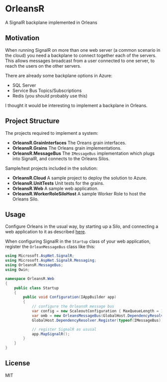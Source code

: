 # OrleansR

A SignalR backplane implemented in Orleans

## Motivation

When running SignalR on more than one web server (a common scenario in the cloud) you need a backplane to connect together each of the servers. This allows messages broadcast from a user connected to one server, to reach the users on the other servers.

There are already some backplane options in Azure:

* SQL Server
* Service Bus Topics/Subscriptions
* Redis (you should probably use this)

I thought it would be interesting to implement a backplane in Orleans.

## Project Structure

The projects required to implement a system:

* __OrleansR.GrainInterfaces__ The Oreans grain interfaces.
* __OrleansR.Grains__ The Orleans grain implementations.
* __OrleansR.MessageBus__ The `IMessageBus` implementation which plugs into SignalR, and connects to the Orleans Silos.

Sample/test projects included in the solution:

* __OrleansR.Cloud__ A sample project to deploy the solution to Azure.
* __OrleansR.UnitTests__ Unit tests for the grains.
* __OrleansR.Web__ A sample web application.
* __OrleansR.WorkerRoleSiloHost__ A sample Worker Role to host the Orleans Silo.

## Usage

Configure Orleans in the usual way, by starting up a Silo, and connecting a web application to it as described [here](http://orleans.codeplex.com/wikipage?title=Front%20Ends%20for%20Orleans%20Services&referringTitle=Step-by-step%20Tutorials).

When configuring SignalR in the `Startup` class of your web application, register the `OrleanMessageBus` class like this:

```cs
using Microsoft.AspNet.SignalR;
using Microsoft.AspNet.SignalR.Messaging;
using OrleansR.MessageBus;
using Owin;

namespace OrleansR.Web
{
    public class Startup
    {
        public void Configuration(IAppBuilder app)
        {
 			// configure the OrleansR message bus
            var config = new ScaleoutConfiguration { MaxQueueLength = 10, QueueBehavior = QueuingBehavior.Always };
            var omb = new OrleansMessageBus(GlobalHost.DependencyResolver, config);
            GlobalHost.DependencyResolver.Register(typeof(IMessageBus), () => omb);

            // register SignalR as ususal
            app.MapSignalR();
        }
    }
}
```

## License 

MIT
